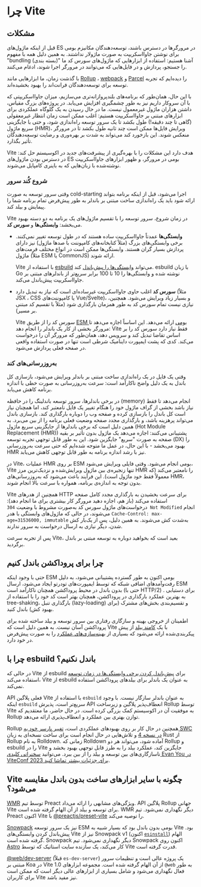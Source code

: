 # چرا Vite

## مشکلات

قبل از اینکه ماژول‌های ES در مرورگرها در دسترس باشند، توسعه‌دهندگان مکانیزم بومی برای نوشتن جاوااسکریپت به صورت ماژولار نداشتند. به همین دلیل همه با مفهوم "bundling (بسته بندی)" آشنا هستیم: استفاده از ابزارهایی که ماژول‌های سورس کد ما را جستجو، پردازش و در فایل‌هایی که می‌توانند در مرورگر اجرا شوند، ادغام می‌کنند.

با گذشت زمان، ما ابزارهایی مانند [Rollup](https://rollupjs.org) ، [webpack](https://webpack.js.org/)  و [Parcel](https://parceljs.org/) را دیده‌ایم که تجربه توسعه برای توسعه‌دهندگان فرانت‌اند را بهبود بخشیده‌اند.

با این حال، همان‌طور که برنامه‌های بلندپروازانه‌تری می‌سازیم، میزان جاوااسکریپتی که با آن سروکار داریم نیز به طور چشمگیری افزایش می‌یابد. در پروژه‌های بزرگ مقیاس، داشتن هزاران ماژول غیرمعمول نیست. ما در حال رسیدن به یک گلوگاه عملکردی برای ابزارهای مبتنی بر جاوااسکریپت هستیم: اغلب ممکن است زمان انتظار غیرمعقولی (گاهی تا چند دقیقه!) طول بکشد تا یک سرور توسعه راه‌اندازی شود، و حتی با جایگزینی سریع ماژول (HMR)، ویرایش فایل‌ها ممکن است چند ثانیه طول بکشد تا در مرورگر منعکس شوند. این بازخورد کند می‌تواند به شدت بر بهره‌وری و رضایت توسعه‌دهندگان تأثیر بگذارد.

Vite هدف دارد این مشکلات را با بهره‌گیری از پیشرفت‌های جدید در اکوسیستم حل کند: در دسترس بودن ماژول‌های ES بومی در مرورگر، و ظهور ابزارهای جاوااسکریپت نوشته‌شده با زبان‌هایی که به باینری کامپایل می‌شوند.

### شروع کُند سرور

وقتی سرور توسعه به صورت cold-starting اجرا می‌شود، قبل از اینکه برنامه بتواند ارائه شود باید یک راه‌اندازی ساخت مبتنی بر باندلر به طور پیش‌فرض تمام برنامه شما را پیمایش و بیلد کند.

Vite در زمان شروع، سرور توسعه را با تقسیم ماژول‌های یک برنامه به دو دسته بهبود می‌بخشد: **وابستگی‌ها** و **سورس کد**.

- **وابستگی‌ها** عمدتاً جاوااسکریپت ساده هستند که در طول توسعه تغییر نمی‌کنند. برخی وابستگی‌های بزرگ (مثلاً کتابخانه‌های کامپوننت با صدها ماژول) نیز دارای پردازش بسیار گران هستند. وابستگی‌ها ممکن است در انواع مختلف فرمت‌های ماژول (مثلاً ESM یا CommonJS) ارائه شوند.

  Vite با استفاده از [esbuild](https://esbuild.github.io/) می‌تواند [وابستگی‌ها را پیش‌باندل](./dep-pre-bundling.md) کند. esbuild با زبان Go نوشته شده و وابستگی‌ها را 10 تا 100 برابر سریع‌تر از باندلرهای مبتنی بر جاوااسکریپت پیش‌باندل می‌کند.

- **سورس کد** اغلب حاوی جاوااسکریپت غیر‌ساده‌ای است که نیاز به تبدیل دارد (مثلاً JSX ، CSS یا کامپوننت‌های Vue/Svelte)، و بسیار زیاد ویرایش می‌شود. همچنین، نیازی نیست تمام سورس کد به طور همزمان بارگذاری شود (مثلاً با تقسیم کد مبتنی بر مسیر).

  Vite سورس کد را از طریق [ESM بومی](https://developer.mozilla.org/en-US/docs/Web/JavaScript/Guide/Modules) ارائه می‌دهد. این اساساً اجازه می‌دهد تا مرورگر بخشی از کار یک باندلر را انجام دهد: Vite فقط نیاز دارد سورس کد را بر اساس تقاضا تبدیل کند و سرویس دهد، همان‌طور که مرورگر آن را درخواست می‌کند. کدی که پشت ایمپورت داینامیک شرطی است تنها در صورت استفاده واقعی در صفحه فعلی پردازش می‌شود.

<script setup>
import bundlerSvg from '../images/bundler.svg?raw'
import esmSvg from '../images/esm.svg?raw'
</script>
<svg-image dir="ltr" :svg="bundlerSvg" />
<svg-image dir="ltr" :svg="esmSvg" />

### به‌روزرسانی‌های کند

وقتی یک فایل در یک راه‌اندازی ساخت مبتنی بر باندلر ویرایش می‌شود، بازسازی کل باندل به یک دلیل واضح ناکارآمد است: سرعت به‌روزرسانی به صورت خطی با اندازه برنامه کاهش می‌یابد.

در برخی باندلرها، سرور توسعه باندلینگ را در حافظه (memory) انجام می‌دهد تا فقط نیاز باشد بخشی از گراف ماژول خود را هنگام تغییر یک فایل نامعتبر کند، اما همچنان نیاز است کل باندل را بازسازی کرده و صفحه وب را دوباره بارگذاری کند. بازسازی باندل می‌تواند پرهزینه باشد، و بارگذاری مجدد صفحه وضعیت فعلی برنامه را از بین می‌برد. به همین دلیل است که برخی باندلرها از جایگزینی سریع ماژول (Hot Module Replacement (HMR)) پشتیبانی می‌کنند: اجازه می‌دهد یک ماژول بدون تأثیر بر بقیه صفحه به صورت "سریع" جایگزین شود. این به طور قابل توجهی تجربه توسعه (DX) را بهبود می‌بخشد - با این حال، در عمل ما متوجه شده‌ایم که حتی سرعت به‌روزرسانی HMR نیز با رشد اندازه برنامه به طور قابل توجهی کاهش می‌یابد.

در Vite، عملیات HMR بر روی ESM بومی انجام می‌شود. وقتی فایلی ویرایش می‌شود، Vite تنها زنجیره‌ی بین ماژول ویرایش‌شده و نزدیک‌ترین مرز HMR را نامعتبر می‌کند (که معمولاً فقط خود ماژول است). این فرآیند باعث می‌شود که به‌روزرسانی‌های HMR، بدون توجه به اندازه‌ی برنامه، همواره با سرعت بالا انجام شوند.

Vite همچنین از هدرهای HTTP برای سرعت بخشیدن به بارگذاری مجدد کامل صفحه استفاده می‌کند (باز هم، اجازه دهید مرورگر کار بیشتری برای ما انجام دهد): درخواست‌های ماژول سورس کد به‌صورت مشروط با وضعیت `304 Not Modified` انجام می‌شوند، در حالی که ماژول‌های وابستگی با هدر `Cache-Control: max-age=31536000, immutable` به‌شدت کش می‌شوند. به همین دلیل، پس از یک‌بار کش شدن، دیگر نیازی به ارسال درخواست به سرور ندارند.

پس از تجربه سرعت Vite، بعید است که بخواهید دوباره به توسعه مبتنی بر باندل برگردید.

## چرا برای پروداکشن باندل کنیم

حتی با وجود اینکه ESM بومی اکنون به طور گسترده پشتیبانی می‌شود، به دلیل رفت‌و‌آمدهای اضافی شبکه که توسط ایمپورت‌های تودرتو ایجاد می‌شود، ارسال ESM بدون باندل در محیط پروداکشن همچنان ناکارآمد است (حتی با HTTP/2) . برای دستیابی به بهترین عملکرد بارگذاری در پروداکشن، همچنان بهتر است کد خود را با استفاده از tree-shaking، بارگذاری تنبل (lazy-loading) و تقسیم‌بندی بخش‌های مشترک (برای بهبود کش) باندل کنید.

اطمینان از خروجی بهینه و سازگاری رفتاری بین سرور توسعه و بیلد ساخته شده برای پروداکشن آسان نیست. به همین دلیل است که Vite با یک [کامند بیلد](./build.md) از پیش پیکربندی‌شده ارائه می‌شود که بسیاری از [بهینه‌سازی‌های عملکرد](./features.md#build-optimizations) را به صورت پیش‌فرض در خود دارد.

## چرا با esbuild باندل نکنیم؟

در حالی که Vite از esbuild برای [پیش‌باندل کردن برخی وابستگی‌ها در زمان توسعه](./dep-pre-bundling.md) استفاده می‌کند، Vite از esbuild به عنوان یک باندلر برای بیلدهای پروداکشن استفاده نمی‌کند.

API فعلی پلاگین Vite با استفاده از `esbuild` به عنوان باندلر سازگار نیست. با وجود اینکه `esbuild` سریع‌تر است، پذیرش API انعطاف‌پذیر پلاگین و زیرساخت Rollup توسط Vite به موفقیت آن در اکوسیستم کمک بزرگی کرده است. در حال حاضر، ما معتقدیم که Rollup توازن بهتری بین عملکرد و انعطاف‌پذیری ارائه می‌دهد.

Rollup همچنین در حال کار بر روی بهبودهای عملکردی است، [تغییر پارسر خود به SWC در نسخه 4](https://github.com/rollup/rollup/pull/5073) و تلاش‌هایی در حال انجام است برای ساخت نسخه‌ای به زبان Rust از Rollup به نام Rolldown. زمانی که Rolldown آماده شود، می‌تواند هر دو Rollup و esbuild را در Vite جایگزین کند، عملکرد بیلد را به طرز قابل توجهی بهبود بخشد و ناسازگاری‌های بین توسعه و بیلد را از بین ببرد. می‌توانید [سخنرانی کلیدی Evan You در ViteConf 2023 برای جزئیات بیشتر تماشا کنید](https://youtu.be/hrdwQHoAp0M).

## Vite چگونه با سایر ابزارهای ساخت بدون باندل مقایسه می‌شود؟

[WMR](https://github.com/preactjs/wmr) توسط تیم Preact ویژگی‌های مشابهی را ارائه می‌داد. API پلاگین Rollup جهانی Vite برای توسعه و بیلد از آن الهام گرفته شده است. WMR دیگر نگهداری نمی‌شود. تیم Preact اکنون Vite با [‎@preactjs/preset-vite](https://github.com/preactjs/preset-vite) را توصیه می‌کند.

[Snowpack](https://www.snowpack.dev/) نیز یک سرور توسعه ESM بومی بدون باندل بود که بسیار شبیه به Vite بود. پیش‌باندل کردن وابستگی‌های Vite نیز از Snowpack v1 (اکنون [`esinstall`](https://github.com/snowpackjs/snowpack/tree/main/esinstall)) الهام گرفته شده است. Snowpack دیگر نگهداری نمی‌شود. تیم Snowpack اکنون روی [Astro](https://astro.build/) کار می‌کند، یک سازنده سایت استاتیک که توسط Vite قدرت گرفته است.

[‎@web/dev-server](https://modern-web.dev/docs/dev-server/overview/) (قبلاً `es-dev-server`) یک پروژه عالی است و تنظیمات سرور مبتنی بر Koa در Vite 1.0 از آن الهام گرفته شده است. مجموعه ابزارهای `‎@web` به طور فعال نگهداری می‌شود و شامل بسیاری از ابزارهای عالی دیگر است که ممکن است برای کاربران Vite نیز مفید باشد.
